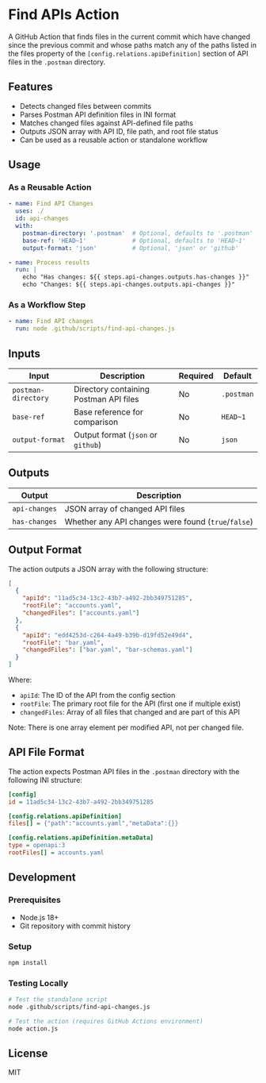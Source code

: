 # Find APIs Action

A GitHub Action that finds files in the current commit which have changed since the previous commit and whose paths match any of the paths listed in the files property of the `[config.relations.apiDefinition]` section of API files in the `.postman` directory.

## Features

- Detects changed files between commits
- Parses Postman API definition files in INI format
- Matches changed files against API-defined file paths
- Outputs JSON array with API ID, file path, and root file status
- Can be used as a reusable action or standalone workflow

## Usage

### As a Reusable Action

```yaml
- name: Find API Changes
  uses: ./
  id: api-changes
  with:
    postman-directory: '.postman'  # Optional, defaults to '.postman'
    base-ref: 'HEAD~1'             # Optional, defaults to 'HEAD~1'
    output-format: 'json'          # Optional, 'json' or 'github'

- name: Process results
  run: |
    echo "Has changes: ${{ steps.api-changes.outputs.has-changes }}"
    echo "Changes: ${{ steps.api-changes.outputs.api-changes }}"
```

### As a Workflow Step

```yaml
- name: Find API changes
  run: node .github/scripts/find-api-changes.js
```

## Inputs

| Input | Description | Required | Default |
|-------|-------------|----------|---------|
| `postman-directory` | Directory containing Postman API files | No | `.postman` |
| `base-ref` | Base reference for comparison | No | `HEAD~1` |
| `output-format` | Output format (`json` or `github`) | No | `json` |

## Outputs

| Output | Description |
|--------|-------------|
| `api-changes` | JSON array of changed API files |
| `has-changes` | Whether any API changes were found (`true`/`false`) |

## Output Format

The action outputs a JSON array with the following structure:

```json
[
  {
    "apiId": "11ad5c34-13c2-43b7-a492-2bb349751285",
    "rootFile": "accounts.yaml",
    "changedFiles": ["accounts.yaml"]
  },
  {
    "apiId": "edd4253d-c264-4a49-b39b-d19fd52e49d4",
    "rootFile": "bar.yaml",
    "changedFiles": ["bar.yaml", "bar-schemas.yaml"]
  }
]
```

Where:
- `apiId`: The ID of the API from the config section
- `rootFile`: The primary root file for the API (first one if multiple exist)
- `changedFiles`: Array of all files that changed and are part of this API

Note: There is one array element per modified API, not per changed file.

## API File Format

The action expects Postman API files in the `.postman` directory with the following INI structure:

```ini
[config]
id = 11ad5c34-13c2-43b7-a492-2bb349751285

[config.relations.apiDefinition]
files[] = {"path":"accounts.yaml","metaData":{}}

[config.relations.apiDefinition.metaData]
type = openapi:3
rootFiles[] = accounts.yaml
```

## Development

### Prerequisites

- Node.js 18+
- Git repository with commit history

### Setup

```bash
npm install
```

### Testing Locally

```bash
# Test the standalone script
node .github/scripts/find-api-changes.js

# Test the action (requires GitHub Actions environment)
node action.js
```

## License

MIT
